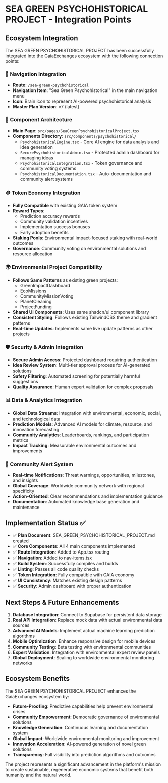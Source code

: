 # SEA GREEN PSYCHOHISTORICAL PROJECT - Integration Points

## Ecosystem Integration

The SEA GREEN PSYCHOHISTORICAL PROJECT has been successfully integrated into the GaiaExchanges ecosystem with the following connection points:

### 🔗 Navigation Integration
- **Route**: `/sea-green-psychohistorical`
- **Navigation Item**: "Sea Green Psychohistorical" in the main navigation menu
- **Icon**: Brain icon to represent AI-powered psychohistorical analysis
- **Master Plan Version**: v7 (latest)

### 🧩 Component Architecture
- **Main Page**: `src/pages/SeaGreenPsychohistoricalProject.tsx`
- **Components Directory**: `src/components/psychohistorical/`
  - `PsychohistoricalEngine.tsx` - Core AI engine for data analysis and idea generation
  - `SecurePsychohistoricalAdmin.tsx` - Protected admin dashboard for managing ideas
  - `PsychohistoricalIntegration.tsx` - Token governance and community voting systems
  - `PsychohistoricalDocumentation.tsx` - Auto-documentation and community alert systems

### 🪙 Token Economy Integration
- **Fully Compatible** with existing GAIA token system
- **Reward Types**: 
  - Prediction accuracy rewards
  - Community validation incentives
  - Implementation success bonuses
  - Early adoption benefits
- **Staking Pools**: Environmental impact-focused staking with real-world outcomes
- **Governance**: Community voting on environmental solutions and resource allocation

### 🌍 Environmental Project Compatibility
- **Follows Same Patterns** as existing green projects:
  - GreenImpactDashboard
  - EcoMissions
  - CommunityMissionVoting
  - PlanetCleaning
  - ProjectFunding
- **Shared UI Components**: Uses same shadcn/ui component library
- **Consistent Styling**: Follows existing TailwindCSS theme and gradient patterns
- **Real-time Updates**: Implements same live update patterns as other projects

### 🛡️ Security & Admin Integration
- **Secure Admin Access**: Protected dashboard requiring authentication
- **Idea Review System**: Multi-tier approval process for AI-generated solutions
- **Safety Filtering**: Automated screening for potentially harmful suggestions
- **Quality Assurance**: Human expert validation for complex proposals

### 📊 Data & Analytics Integration
- **Global Data Streams**: Integration with environmental, economic, social, and technological data
- **Prediction Models**: Advanced AI models for climate, resource, and innovation forecasting
- **Community Analytics**: Leaderboards, rankings, and participation metrics
- **Impact Tracking**: Measurable environmental outcomes and improvements

### 🔔 Community Alert System
- **Real-time Notifications**: Threat warnings, opportunities, milestones, and insights
- **Global Coverage**: Worldwide community network with regional specificity
- **Action-Oriented**: Clear recommendations and implementation guidance
- **Documentation**: Automated knowledge base generation and maintenance

## Implementation Status ✅

- ✅ **Plan Document**: SEA_GREEN_PSYCHOHISTORICAL_PROJECT.md created
- ✅ **Core Components**: All 4 main components implemented
- ✅ **Route Integration**: Added to App.tsx routing
- ✅ **Navigation**: Added to nav-items.tsx
- ✅ **Build System**: Successfully compiles and builds
- ✅ **Linting**: Passes all code quality checks
- ✅ **Token Integration**: Fully compatible with GAIA economy
- ✅ **UI Consistency**: Matches existing design patterns
- ✅ **Security**: Admin dashboard with proper authentication

## Next Steps & Future Enhancements

1. **Database Integration**: Connect to Supabase for persistent data storage
2. **Real API Integration**: Replace mock data with actual environmental data sources
3. **Advanced AI Models**: Implement actual machine learning prediction algorithms
4. **Mobile Optimization**: Enhance responsive design for mobile devices
5. **Community Testing**: Beta testing with environmental communities
6. **Expert Validation**: Integration with environmental expert review panels
7. **Global Deployment**: Scaling to worldwide environmental monitoring networks

## Ecosystem Benefits

The SEA GREEN PSYCHOHISTORICAL PROJECT enhances the GaiaExchanges ecosystem by:

- **Future-Proofing**: Predictive capabilities help prevent environmental crises
- **Community Empowerment**: Democratic governance of environmental solutions
- **Knowledge Generation**: Continuous learning and documentation system
- **Global Impact**: Worldwide environmental monitoring and improvement
- **Innovation Acceleration**: AI-powered generation of novel green solutions
- **Transparency**: Full visibility into prediction algorithms and outcomes

The project represents a significant advancement in the platform's mission to create sustainable, regenerative economic systems that benefit both humanity and the natural world.